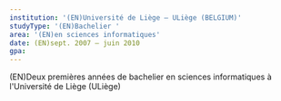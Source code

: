 ```yaml
---
institution: '(EN)Université de Liège – ULiège (BELGIUM)'
studyType: '(EN)Bachelier '
area: '(EN)en sciences informatiques'
date: (EN)sept. 2007 – juin 2010
gpa:
---
```


(EN)Deux premières années de bachelier en sciences informatiques à l'Université de Liège (ULiège)
